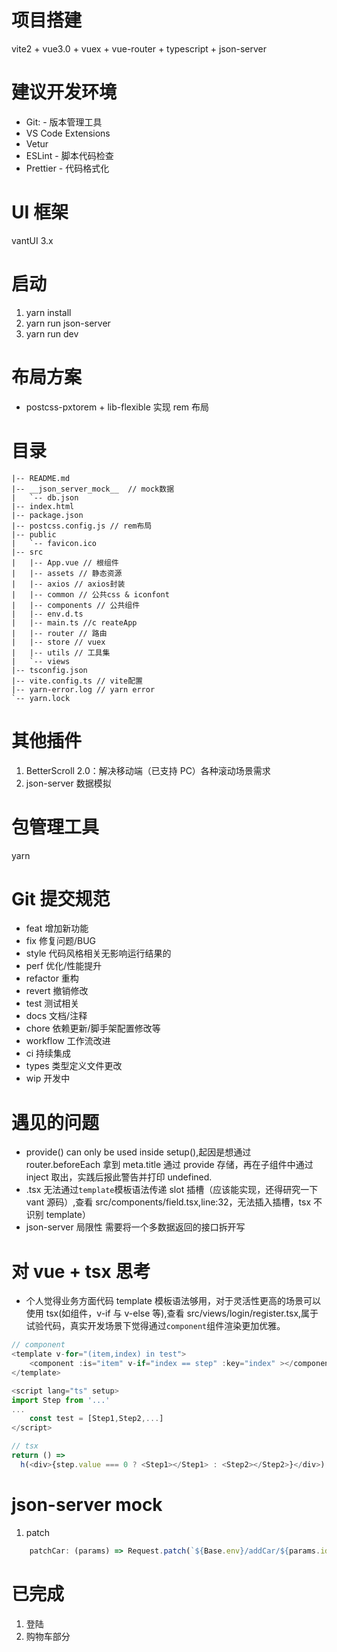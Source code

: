 # 项目搭建

vite2 + vue3.0 + vuex + vue-router + typescript + json-server

# 建议开发环境

- Git: - 版本管理工具
- VS Code Extensions
- Vetur
- ESLint - 脚本代码检查
- Prettier - 代码格式化

# UI 框架

vantUI 3.x

# 启动

1. yarn install
2. yarn run json-server
3. yarn run dev

# 布局方案

- postcss-pxtorem + lib-flexible 实现 rem 布局

# 目录

```
|-- README.md
|-- __json_server_mock__  // mock数据
|   `-- db.json
|-- index.html
|-- package.json
|-- postcss.config.js // rem布局
|-- public
|   `-- favicon.ico
|-- src
|   |-- App.vue // 根组件
|   |-- assets // 静态资源
|   |-- axios // axios封装
|   |-- common // 公共css & iconfont
|   |-- components // 公共组件
|   |-- env.d.ts
|   |-- main.ts //c reateApp
|   |-- router // 路由
|   |-- store // vuex
|   |-- utils // 工具集
|   `-- views
|-- tsconfig.json
|-- vite.config.ts // vite配置
|-- yarn-error.log // yarn error
`-- yarn.lock
```

# 其他插件

1. BetterScroll 2.0：解决移动端（已支持 PC）各种滚动场景需求
2. json-server 数据模拟

# 包管理工具

yarn

# Git 提交规范

- feat 增加新功能
- fix 修复问题/BUG
- style 代码风格相关无影响运行结果的
- perf 优化/性能提升
- refactor 重构
- revert 撤销修改
- test 测试相关
- docs 文档/注释
- chore 依赖更新/脚手架配置修改等
- workflow 工作流改进
- ci 持续集成
- types 类型定义文件更改
- wip 开发中

# 遇见的问题

- provide() can only be used inside setup(),起因是想通过 router.beforeEach 拿到 meta.title 通过 provide 存储，再在子组件中通过 inject 取出，实践后报此警告并打印 undefined.
- .tsx 无法通过`template`模板语法传递 slot 插槽（应该能实现，还得研究一下 vant 源码）,查看 src/components/field.tsx,line:32，无法插入插槽，tsx 不识别 template）
- json-server 局限性 需要将一个多数据返回的接口拆开写

# 对 vue + tsx 思考

- 个人觉得业务方面代码 template 模板语法够用，对于灵活性更高的场景可以使用 tsx(如组件，v-if 与 v-else 等),查看 src/views/login/register.tsx,属于试验代码，真实开发场景下觉得通过`component`组件渲染更加优雅。

```javascript
// component
<template v-for="(item,index) in test">
    <component :is="item" v-if="index == step" :key="index" ></component>
</template>

<script lang="ts" setup>
import Step from '...'
...
    const test = [Step1,Step2,...]
</script>
```

```javascript
// tsx
return () =>
  h(<div>{step.value === 0 ? <Step1></Step1> : <Step2></Step2>}</div>);
```

# json-server mock

1. patch

```javascript
    patchCar: (params) => Request.patch(`${Base.env}/addCar/${params.id}`, params),
```

# 已完成

1. 登陆
2. 购物车部分
